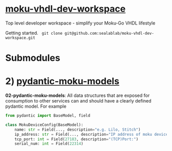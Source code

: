 # [moku-vhdl-dev-workspace](https://github.com/sealablab/moku-vhdl-dev-workspace)
Top level developer workspace - simplify your Moku-Go VHDL lifestyle

Getting started.
``` git clone git@github.com:sealablab/moku-vhdl-dev-workspace.git```

# Submodules

# 2) [pydantic-moku-models](https://github.com/sealablab/pydantic-moku-models)
**02-pydantic-moku-models**: All data structures that are exposed for consumption to other services can and should have a clearly defined pydantic model. For example
``` python
from pydantic import BaseModel, field

class MokuDeviceConfig(BaseModel):
	name: str = Field(..., description="e.g. Lilo, Stitch")
	ip_address: str = Field(..., description="IP address of moku device")
	tcp_port: int = Field(27183, description="(TCP)Port:")
	serial_num: int = Field(22314)

```

